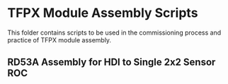 # TFPX Module Assembly Scripts

This folder contains scripts to be used in the commissioning process and practice of TFPX module assembly.

## RD53A Assembly for HDI to Single 2x2 Sensor ROC
